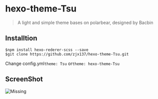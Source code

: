 # hexo-theme-Tsu
> A light and simple theme bases on polarbear, designed by Bacbin

## Installtion
```
$npm install hexo-rederer-scss --save
$git clone https://github.com/zjx137/hexo-theme-Tsu.git
```
Change config.yml`theme: Tsu` or`theme: hexo-theme-Tsu`
## ScreenShot
![Missing](https://upload-images.jianshu.io/upload_images/15435235-8f8ab55b83721bc7.png?imageMogr2/auto-orient/strip%7CimageView2/2/w/1000/format/webp)


